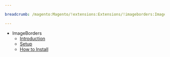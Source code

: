 ```yaml
---

breadcrumb: /magento:Magento/!extensions:Extensions/!imageborders:ImageBorders

---
```


* ImageBorders
    * [Introduction](INDEX.md)
    * [Setup](INDEX.md#setup)
    * [How to Install](INDEX.md#how-to-install)